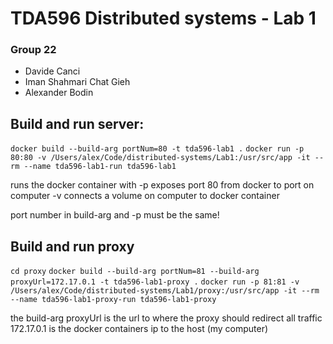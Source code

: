 # TDA596 Distributed systems - Lab 1

### Group 22
- Davide Canci
- Iman Shahmari Chat Gieh
- Alexander Bodin



## Build and run server:
``` docker build --build-arg portNum=80 -t tda596-lab1 . ```
``` docker run -p 80:80 -v /Users/alex/Code/distributed-systems/Lab1:/usr/src/app -it --rm --name tda596-lab1-run tda596-lab1 ```

runs the docker container with
-p exposes port 80 from docker to port on computer
-v connects a volume on computer to docker container

port number in build-arg and -p must be the same!

## Build and run proxy
``` cd proxy ```
``` docker build --build-arg portNum=81 --build-arg proxyUrl=172.17.0.1 -t tda596-lab1-proxy . ```
``` docker run -p 81:81 -v /Users/alex/Code/distributed-systems/Lab1/proxy:/usr/src/app -it --rm --name tda596-lab1-proxy-run tda596-lab1-proxy ```

the build-arg proxyUrl is the url to where the proxy should redirect all traffic
172.17.0.1 is the docker containers ip to the host (my computer)
